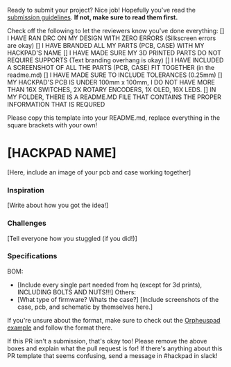 Ready to submit your project? Nice job! Hopefully you've read the [submission guidelines](https://hackpad.hackclub.com/submitting). **If not, make sure to read them first.**

Check off the following to let the reviewers know you've done everything:
[] I HAVE RAN DRC ON MY DESIGN WITH ZERO ERRORS (Silkscreen errors are okay)
[] I HAVE BRANDED ALL MY PARTS (PCB, CASE) WITH MY HACKPAD'S NAME
[] I HAVE MADE SURE MY 3D PRINTED PARTS DO NOT REQUIRE SUPPORTS (Text branding overhang is okay)
[] I HAVE INCLUDED A SCREENSHOT OF ALL THE PARTS (PCB, CASE) FIT TOGETHER (in the readme.md)
[] I HAVE MADE SURE TO INCLUDE TOLERANCES (0.25mm)
[] MY HACKPAD'S PCB IS UNDER 100mm x 100mm, I DO NOT HAVE MORE THAN 16X SWITCHES, 2X ROTARY ENCODERS, 1X OLED, 16X LEDS.
[] IN MY FOLDER, THERE IS A README.MD FILE THAT CONTAINS THE PROPER INFORMATION THAT IS REQURED

Please copy this template into your README.md, replace everything in the square brackets with your own!

# [HACKPAD NAME]
[Here, include an image of your pcb and case working together]
### Inspiration
[Write about how you got the idea!]
### Challenges
[Tell everyone how you stuggled (if you did!)]
### Specifications
BOM: 
- [Include every single part needed from hq (except for 3d prints), INCLUDING BOLTS AND NUTS!!!]
Others:
- [What type of firmware? Whats the case?]
[Include screenshots of the case, pcb, and schematic by themselves here.]

If you're unsure about the format, make sure to check out the [Orpheuspad example](insertexample) and follow the format there.

If this PR isn't a submission, that's okay too! Please remove the above boxes and explain what the pull request is for! If there's anything about this PR template that seems confusing, send a message in #hackpad in slack!
